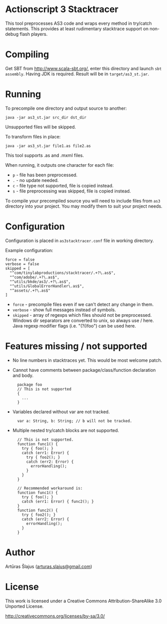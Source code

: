 # Actionscript 3 Stacktracer

This tool preprocesses AS3 code and wraps every method in try/catch statements.
This provides at least rudimentary stacktrace support on non-debug flash 
players.

# Compiling

Get SBT from <http://www.scala-sbt.org/>, enter this directory and launch `sbt assembly`.
Having JDK is required. Result will be in `target/as3_st.jar`.

# Running

To precompile one directory and output source to another:

    java -jar as3_st.jar src_dir dst_dir

Unsupported files will be skipped.

To transform files in place:

    java -jar as3_st.jar file1.as file2.as

This tool supports .as and .mxml files.

When running, it outputs one character for each file:

* `p` - file has been preprocessed.
* `.` - no update needed.
* `c` - file type not supported, file is copied instead.
* `s` - file preprocessing was skipped, file is copied instead.

To compile your precompiled source you will need to include files from `as3`
directory into your project. You may modify them to suit your project needs.

# Configuration

Configuration is placed in `as3stacktracer.conf` file in working directory.

Example configuration:

    force = false
    verbose = false
    skipped = [
      "^com/tinylabproductions/stacktracer/.+?\.as$",
      "^com/adobe/.+?\.as$",
      "^utils/bkde/as3/.+?\.as$",
      "^utils/GlobalErrorHandler\.as$",
      "^assets/.+?\.as$"
    ]

* `force` - precompile files even if we can't detect any change in them.
* `verbose` - show full messages instead of symbols.
* `skipped` - array of regexps which files should not be preprocessed.
Windows dir separators are converted to unix, so always use / here.
Java regexp modifier flags (i.e. "(?i)foo") can be used here.

# Features missing / not supported

* No line numbers in stacktraces yet. This would be most welcome patch.
* Cannot have comments between package/class/function declaration and body.

        package foo 
        // This is not supported
        {
          ...
        }

* Variables declared without var are not tracked.

        var a: String, b: String; // b will not be tracked.

* Multiple nested try/catch blocks are not supported.
        
        // This is not supported.
        function func1() {
          try { foo(); }
          catch (err1: Error) {
            try { foo2(); }
            catch (err2: Error) {
              errorHandling();
            }
          }
        }

        // Recommended workaround is:
        function func1() {
          try { foo(); }
          catch (err1: Error) { func2(); }
        }
        function func2() {
          try { foo2(); }
          catch (err2: Error) {
            errorHandling();
          }
        }

# Author

Artūras Šlajus (<arturas.slajus@gmail.com>)

# License

This work is licensed under a Creative Commons Attribution-ShareAlike 3.0 
Unported License.

<http://creativecommons.org/licenses/by-sa/3.0/>
